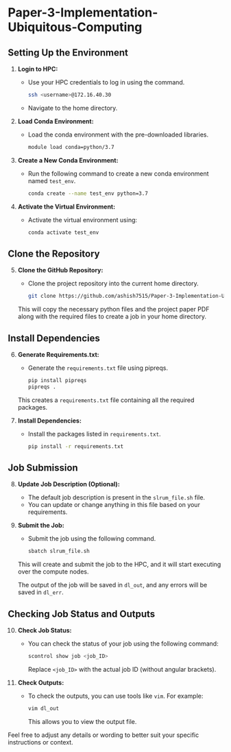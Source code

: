 # Paper-3-Implementation-Ubiquitous-Computing

## Setting Up the Environment

1. **Login to HPC:**
   - Use your HPC credentials to log in using the command.
     ```bash
     ssh <username>@172.16.40.30
     ```
   - Navigate to the home directory.

2. **Load Conda Environment:**
   - Load the conda environment with the pre-downloaded libraries.
     ```bash
     module load conda=python/3.7
     ```

3. **Create a New Conda Environment:**
   - Run the following command to create a new conda environment named `test_env`.
     ```bash
     conda create --name test_env python=3.7
     ```

4. **Activate the Virtual Environment:**
   - Activate the virtual environment using:
     ```bash
     conda activate test_env
     ```

## Clone the Repository

5. **Clone the GitHub Repository:**
   - Clone the project repository into the current home directory.
     ```bash
     git clone https://github.com/ashish7515/Paper-3-Implementation-Ubiquitous-Computing.git
     ```

   This will copy the necessary python files and the project paper PDF along with the required files to create a job in your home directory.

## Install Dependencies

6. **Generate Requirements.txt:**
   - Generate the `requirements.txt` file using pipreqs.
     ```bash
     pip install pipreqs
     pipreqs .
     ```

   This creates a `requirements.txt` file containing all the required packages.

7. **Install Dependencies:**
   - Install the packages listed in `requirements.txt`.
     ```bash
     pip install -r requirements.txt
     ```

## Job Submission

8. **Update Job Description (Optional):**
   - The default job description is present in the `slrum_file.sh` file.
   - You can update or change anything in this file based on your requirements.

9. **Submit the Job:**
   - Submit the job using the following command.
     ```bash
     sbatch slrum_file.sh
     ```

   This will create and submit the job to the HPC, and it will start executing over the compute nodes.

   The output of the job will be saved in `dl_out`, and any errors will be saved in `dl_err`.


## Checking Job Status and Outputs

10. **Check Job Status:**
    - You can check the status of your job using the following command:
      ```bash
      scontrol show job <job_ID>
      ```
      Replace `<job_ID>` with the actual job ID (without angular brackets).

11. **Check Outputs:**
    - To check the outputs, you can use tools like `vim`. For example:
      ```bash
      vim dl_out
      ```
      This allows you to view the output file.

Feel free to adjust any details or wording to better suit your specific instructions or context.




